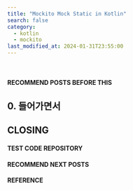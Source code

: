```yaml
---
title: "Mockito Mock Static in Kotlin"
search: false
category:
  - kotlin
  - mockito
last_modified_at: 2024-01-31T23:55:00
---
```


<br/>

#### RECOMMEND POSTS BEFORE THIS

## 0. 들어가면서

## CLOSING

#### TEST CODE REPOSITORY

#### RECOMMEND NEXT POSTS

#### REFERENCE
